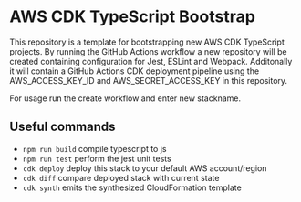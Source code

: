 # AWS CDK TypeScript Bootstrap

This repository is a template for bootstrapping new AWS CDK TypeScript projects.
By running the GitHub Actions workflow a new repository will be created containing configuration for Jest, ESLint and Webpack.
Additonally it will contain a GitHub Actions CDK deployment pipeline using the AWS_ACCESS_KEY_ID and AWS_SECRET_ACCESS_KEY in this repository.

For usage run the create workflow and enter new stackname.

## Useful commands

* `npm run build`   compile typescript to js
* `npm run test`    perform the jest unit tests
* `cdk deploy`      deploy this stack to your default AWS account/region
* `cdk diff`        compare deployed stack with current state
* `cdk synth`       emits the synthesized CloudFormation template
